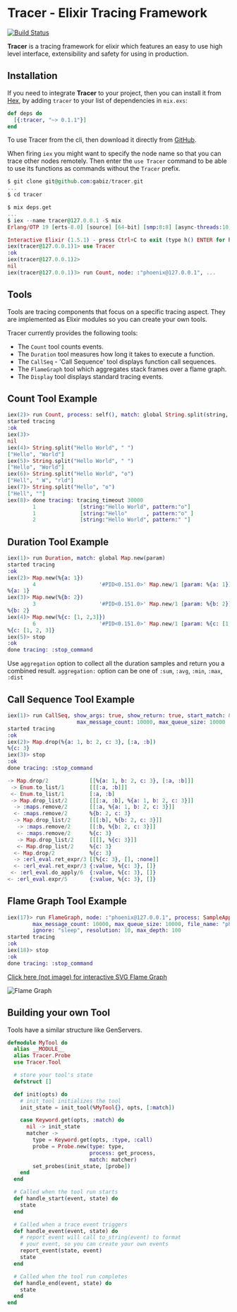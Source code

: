 # Tracer - Elixir Tracing Framework

[![Build Status](https://api.travis-ci.org/gabiz/tracer.svg)](https://travis-ci.org/gabiz/tracer)

**Tracer** is a tracing framework for elixir which features an easy to use high level interface, extensibility and safety for using in production.

## Installation

If you need to integrate **Tracer** to your project, then you can install it from
 [Hex](https://hex.pm/packages/tracer), by adding `tracer` to your list of dependencies in `mix.exs`:

```elixir
def deps do
  [{:tracer, "~> 0.1.1"}]
end
```

To use Tracer from the cli, then download it directly from [GitHub](https://github.com/gabiz/tracer).

When firing `iex` you might want to specify the node name so that you can trace other nodes remotely. Then enter the `use Tracer` command to be able to use its functions as commands without the `Tracer` prefix.

```elixir
$ git clone git@github.com:gabiz/tracer.git
...
$ cd tracer

$ mix deps.get
...
$ iex --name tracer@127.0.0.1 -S mix
Erlang/OTP 19 [erts-8.0] [source] [64-bit] [smp:8:8] [async-threads:10] [hipe] [kernel-poll:false] [dtrace]

Interactive Elixir (1.5.1) - press Ctrl+C to exit (type h() ENTER for help)
iex(tracer@127.0.0.1)1> use Tracer
:ok
iex(tracer@127.0.0.1)2>
nil
iex(tracer@127.0.0.1)3> run Count, node: :"phoenix@127.0.0.1", ...
```

## Tools

Tools are tracing components that focus on a specific tracing aspect. They are implemented as Elixir modules so you can create your own tools.

Tracer currently provides the following tools:
* The `Count` tool counts events.
* The `Duration` tool measures how long it takes to execute a function.
* The `CallSeq` - 'Call Sequence' tool displays function call sequences.
* The `FlameGraph` tool which aggregates stack frames over a flame graph.
* The `Display` tool displays standard tracing events.

## Count Tool Example

```elixir
iex(2)> run Count, process: self(), match: global String.split(string, pattern)
started tracing
:ok
iex(3)>
nil
iex(4)> String.split("Hello World", " ")
["Hello", "World"]
iex(5)> String.split("Hello World", " ")
["Hello", "World"]
iex(6)> String.split("Hello World", "o")
["Hell", " W", "rld"]
iex(7)> String.split("Hello", "o")
["Hell", ""]
iex(8)> done tracing: tracing_timeout 30000
        1              [string:"Hello World", pattern:"o"]
        1              [string:"Hello"      , pattern:"o" ]
        2              [string:"Hello World", pattern:" "]
```

## Duration Tool Example

```elixir
iex(1)> run Duration, match: global Map.new(param)
started tracing
:ok
iex(2)> Map.new(%{a: 1})                          
        4                    '#PID<0.151.0>' Map.new/1 [param: %{a: 1}]
%{a: 1}
iex(3)> Map.new(%{b: 2})                          
        3                    '#PID<0.151.0>' Map.new/1 [param: %{b: 2}]
%{b: 2}
iex(4)> Map.new(%{c: [1, 2,3]})                   
        6                    '#PID<0.151.0>' Map.new/1 [param: %{c: [1, 2, 3]}]
%{c: [1, 2, 3]}
iex(5)> stop
:ok
done tracing: :stop_command
```

Use `aggregation` option to collect all the duration samples and return you a combined result.
`aggregation:` option can be one of `:sum`, `:avg`, `:min`, `:max`, `:dist`

## Call Sequence Tool Example

```elixir
iex(1)> run CallSeq, show_args: true, show_return: true, start_match: &Map.drop/2,
                      max_message_count: 10000, max_queue_size: 10000
started tracing
:ok
iex(2)> Map.drop(%{a: 1, b: 2, c: 3}, [:a, :b])
%{c: 3}                                
iex(3)> stop
:ok                 
done tracing: :stop_command

-> Map.drop/2             [[%{a: 1, b: 2, c: 3}, [:a, :b]]]
 -> Enum.to_list/1        [[[:a, :b]]]
 <- Enum.to_list/1        [:a, :b]
 -> Map.drop_list/2       [[[:a, :b], %{a: 1, b: 2, c: 3}]]
  -> :maps.remove/2       [[:a, %{a: 1, b: 2, c: 3}]]
  <- :maps.remove/2       %{b: 2, c: 3}
  -> Map.drop_list/2      [[[:b], %{b: 2, c: 3}]]
   -> :maps.remove/2      [[:b, %{b: 2, c: 3}]]
   <- :maps.remove/2      %{c: 3}
   -> Map.drop_list/2     [[[], %{c: 3}]]
   <- Map.drop_list/2     %{c: 3}
  <- Map.drop/2           %{c: 3}
  -> :erl_eval.ret_expr/3 [[%{c: 3}, [], :none]]
  <- :erl_eval.ret_expr/3 {:value, %{c: 3}, []}
 <- :erl_eval.do_apply/6  {:value, %{c: 3}, []}
<- :erl_eval.expr/5       {:value, %{c: 3}, []}
```

## Flame Graph Tool Example

```elixir
iex(17)> run FlameGraph, node: :"phoenix@127.0.0.1", process: SampleApp.Endpoint,
        max_message_count: 10000, max_queue_size: 10000, file_name: "phoenix.svg",
        ignore: "sleep", resolution: 10, max_depth: 100
started tracing
:ok
iex(18)> stop
:ok
done tracing: :stop_command
```

[Click here (not image) for interactive SVG Flame Graph](https://s3.amazonaws.com/gapix/flame_graph.svg)

![Flame Graph](https://s3.amazonaws.com/gapix/flame_graph.svg?sanitize=true)

## Building your own Tool

Tools have a similar structure like GenServers.

```elixir
defmodule MyTool do
  alias __MODULE__
  alias Tracer.Probe
  use Tracer.Tool

  # store your tool's state
  defstruct []

  def init(opts) do
    # init_tool initializes the tool
    init_state = init_tool(%MyTool{}, opts, [:match])

    case Keyword.get(opts, :match) do
      nil -> init_state
      matcher ->
        type = Keyword.get(opts, :type, :call)
        probe = Probe.new(type: type,
                          process: get_process,
                          match: matcher)
        set_probes(init_state, [probe])
    end
  end

  # Called when the tool run starts
  def handle_start(event, state) do
    state
  end

  # Called when a trace event triggers
  def handle_event(event, state) do
    # report event will call to_string(event) to format
    # your event, so you can create your own events
    report_event(state, event)
    state
  end

  # Called when the tool run completes
  def handle_end(event, state) do
    state
  end
end
```
